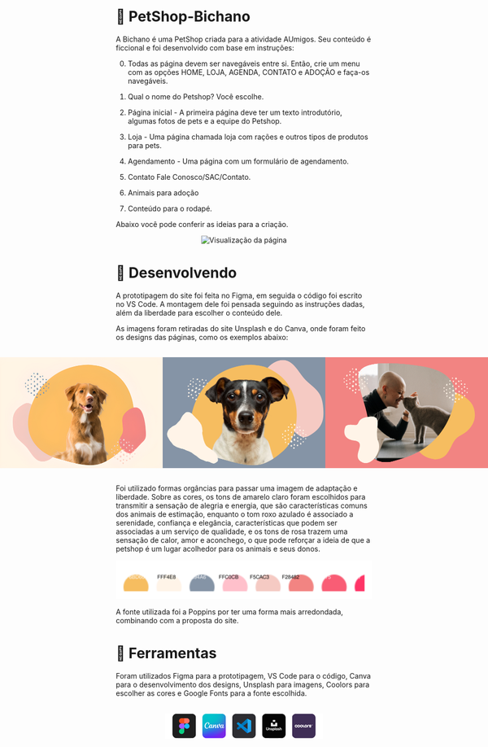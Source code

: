 # 🐾 PetShop-Bichano

A Bichano é uma PetShop criada para a atividade AUmigos. Seu conteúdo é ficcional e foi desenvolvido com base em instruções:

0. Todas as página devem ser navegáveis entre si. Então, crie um menu com as opções HOME, 
LOJA, AGENDA, CONTATO e ADOÇÃO e faça-os navegáveis.

1. Qual o nome do Petshop? Você escolhe. 

2. Página inicial - A primeira página deve ter um texto introdutório, algumas fotos de pets e a equipe do Petshop.

3. Loja - Uma página chamada loja com rações e outros tipos de produtos para pets. 

4. Agendamento - Uma página com um formulário de agendamento. 

5. Contato Fale Conosco/SAC/Contato. 

6. Animais para adoção

7. Conteúdo para o rodapé.

Abaixo você pode conferir as ideias para a criação.

<p align="center">
<img src="https://github.com/gabriela4souza/PetShop-Bichano/blob/main/View/PetShop_Bichano_View.gif" alt="Visualização da página">
</p>

###

# 🎨 Desenvolvendo

A prototipagem do site foi feita no Figma, em seguida o código foi escrito no VS Code. A montagem dele foi pensada seguindo as instruções dadas, além da liberdade para escolher o conteúdo dele.

As imagens foram retiradas do site Unsplash e do Canva, onde foram feito os designs das páginas, como os exemplos abaixo:


<br>
<div style="display: flex; justify-content: center;">
  <img src="https://github.com/gabriela4souza/PetShop-Bichano/blob/main/PetShop%20Bichano/imagens/banner.png" width="320" height="218">
  <img src="https://github.com/gabriela4souza/PetShop-Bichano/blob/main/PetShop%20Bichano/imagens/bannerA.png" width="320" height="218">
  <img src="https://github.com/gabriela4souza/PetShop-Bichano/blob/main/PetShop%20Bichano/imagens/bannerB.png" width="320" height="218">
</div>
<br>

Foi utilizado formas orgâncias para passar uma imagem de adaptação e liberdade. Sobre as cores, os tons de amarelo claro foram escolhidos para transmitir a sensação de alegria e energia, que são características comuns dos animais de estimação, enquanto o tom roxo azulado é associado a serenidade, confiança e elegância, características que podem ser associadas a um serviço de qualidade, e os tons de rosa trazem uma sensação de calor, amor e aconchego, o que pode reforçar a ideia de que a petshop é um lugar acolhedor para os animais e seus donos.

<p align="center">
<img src="https://github.com/gabriela4souza/PetShop-Bichano/blob/main/View/color%20pallete.svg" alt="Paleta de cores utilizada">
</p>

A fonte utilizada foi a Poppins por ter uma forma mais arredondada, combinando com a proposta do site.

###

# 🔨 Ferramentas

Foram utilizados Figma para a prototipagem, VS Code para o código, Canva para o desenvolvimento dos designs, Unsplash para imagens, Coolors para escolher as cores e Google Fonts para a fonte escolhida.

<br>
<div style="display: flex; justify-content: center;">
  <img src="https://github.com/gabriela4souza/PetShop-Bichano/blob/main/View/ferramentas.png" alt="Ferramentas">
</div>
